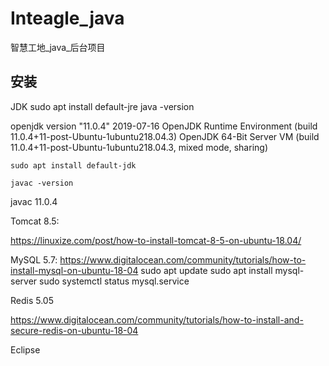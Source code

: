 # Inteagle_java
智慧工地_java_后台项目
## 安装
JDK 
    sudo apt install default-jre
java -version

openjdk version "11.0.4" 2019-07-16
OpenJDK Runtime Environment (build 11.0.4+11-post-Ubuntu-1ubuntu218.04.3)
OpenJDK 64-Bit Server VM (build 11.0.4+11-post-Ubuntu-1ubuntu218.04.3, mixed mode, sharing)

    sudo apt install default-jdk

    javac -version

javac 11.0.4



Tomcat 8.5: 

https://linuxize.com/post/how-to-install-tomcat-8-5-on-ubuntu-18.04/

MySQL 5.7: https://www.digitalocean.com/community/tutorials/how-to-install-mysql-on-ubuntu-18-04
    sudo apt update
    sudo apt install mysql-server
    sudo 
    systemctl status mysql.service

Redis 5.05

https://www.digitalocean.com/community/tutorials/how-to-install-and-secure-redis-on-ubuntu-18-04

Eclipse